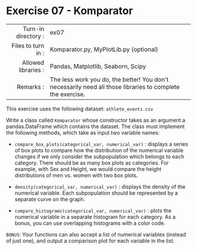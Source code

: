 # Exercise 07 - Komparator

|                         |                    |
| -----------------------:| ------------------ |
|   Turn-in directory :   |  ex07              |
|   Files to turn in :    |  Komparator.py, MyPlotLib.py (optional)|
|   Allowed libraries :   |  Pandas, Matplotlib, Seaborn, Scipy|
|   Remarks :             |  The less work you do, the better! You don't necessarily need all those libraries to complete the exercise.|

This exercise uses the following dataset: `athlete_events.csv`

Write a class called `Komparator` whose constructor takes as an argument a pandas.DataFrame which contains the dataset. The class must implement the following methods, which take as input two variable names:

* `compare_box_plots(categorical_var, numerical_var)` : displays a series of box plots to compare how the distribution of the numerical variable changes if we only consider the subpopulation which belongs to each category. There should be as many box plots as categories. For example, with Sex and Height, we would compare the height distributions of men vs. women with two box plots.

* `density(categorical_var, numerical_var)` : displays the density of the numerical variable. Each subpopulation should be represented by a separate curve on the graph.

* `compare_histograms(categorical_var, numerical_var)` : plots the numerical variable in a separate histogram for each category. As a bonus, you can use overlapping histograms with a color code.

`BONUS`: Your functions can also accept a list of numerical variables (instead of just one), and output a comparison plot for each variable in the list.
